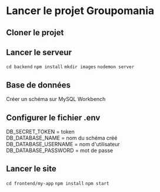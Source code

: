 # Lancer le projet Groupomania

## Cloner le projet

## Lancer le serveur
`cd backend`
`npm install`
`mkdir images`
`nodemon server`

## Base de données
Créer un schéma sur MySQL Workbench

## Configurer le fichier .env
DB_SECRET_TOKEN = token \
DB_DATABASE_NAME = nom du schéma créé \
DB_DATABASE_USERNAME = nom d'utilisateur \
DB_DATABASE_PASSWORD = mot de passe

## Lancer le site
`cd frontend/my-app`
`npm install`
`npm start`

